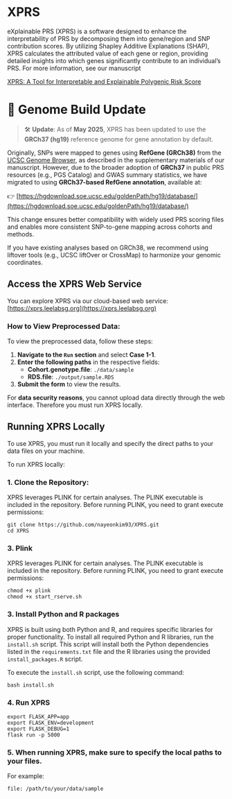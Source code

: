 # XPRS
eXplainable PRS (XPRS) is a software designed to enhance the interpretability of PRS by decomposing them into gene/region and SNP contribution scores. 
By utilizing Shapley Additive Explanations (SHAP), XPRS calculates the attributed value of each gene or region, providing detailed insights into which genes significantly contribute to an individual’s PRS. 
For more information, see our manuscript 

[XPRS: A Tool for Interpretable and Explainable Polygenic Risk Score](https://doi.org/10.1093/bioinformatics/btaf143)

# 📌 Genome Build Update

> 🛠️ **Update**: As of **May 2025**, XPRS has been updated to use the **GRCh37 (hg19)** reference genome for gene annotation by default.

Originally, SNPs were mapped to genes using **RefGene (GRCh38)** from the [UCSC Genome Browser](https://hgdownload.soe.ucsc.edu/goldenPath/hg38/database/), as described in the supplementary materials of our manuscript. However, due to the broader adoption of **GRCh37** in public PRS resources (e.g., PGS Catalog) and GWAS summary statistics, we have migrated to using **GRCh37-based RefGene annotation**, available at:

👉 [https://hgdownload.soe.ucsc.edu/goldenPath/hg19/database/](https://hgdownload.soe.ucsc.edu/goldenPath/hg19/database/)

This change ensures better compatibility with widely used PRS scoring files and enables more consistent SNP-to-gene mapping across cohorts and methods.

If you have existing analyses based on GRCh38, we recommend using liftover tools (e.g., UCSC liftOver or CrossMap) to harmonize your genomic coordinates.

## Access the XPRS Web Service

You can explore XPRS via our cloud-based web service:  
[https://xprs.leelabsg.org](https://xprs.leelabsg.org)

### How to View Preprocessed Data:

To view the preprocessed data, follow these steps:

1. **Navigate to the `Run` section** and select **Case 1-1**.
2. **Enter the following paths** in the respective fields:
   - **Cohort.genotype.file**: `./data/sample`
   - **RDS.file**: `./output/sample.RDS`
3. **Submit the form** to view the results.

For **data security reasons**, you cannot upload data directly through the web interface. Therefore you must run XPRS locally. 

## Running XPRS Locally

To use XPRS, you must run it locally and specify the direct paths to your data files on your machine. 

To run XPRS locally:

### 1. Clone the Repository:
XPRS leverages PLINK for certain analyses. The PLINK executable is included in the repository. Before running PLINK, you need to grant execute permissions:
``` 
git clone https://github.com/nayeonkim93/XPRS.git
cd XPRS
 ```
### 3. Plink
XPRS leverages PLINK for certain analyses. The PLINK executable is included in the repository. Before running PLINK, you need to grant execute permissions:
``` 
chmod +x plink
chmod +x start_rserve.sh
 ``` 
### 3. Install Python and R packages
XPRS is built using both Python and R, and requires specific libraries for proper functionality. To install all required Python and R libraries, run the `install.sh` script. This script will install both the Python dependencies listed in the `requirements.txt` file and the R libraries using the provided `install_packages.R` script.

To execute the `install.sh` script, use the following command:

```
bash install.sh
``` 

### 4. Run XPRS
``` 
export FLASK_APP=app
export FLASK_ENV=development
export FLASK_DEBUG=1
flask run -p 5000
 ```

### 5. When running XPRS, make sure to specify the **local paths** to your files. 

For example:

```
file: /path/to/your/data/sample
```
